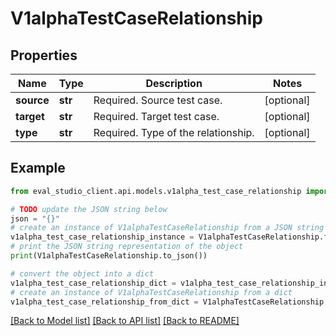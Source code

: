 # V1alphaTestCaseRelationship


## Properties

Name | Type | Description | Notes
------------ | ------------- | ------------- | -------------
**source** | **str** | Required. Source test case. | [optional] 
**target** | **str** | Required. Target test case. | [optional] 
**type** | **str** | Required. Type of the relationship. | [optional] 

## Example

```python
from eval_studio_client.api.models.v1alpha_test_case_relationship import V1alphaTestCaseRelationship

# TODO update the JSON string below
json = "{}"
# create an instance of V1alphaTestCaseRelationship from a JSON string
v1alpha_test_case_relationship_instance = V1alphaTestCaseRelationship.from_json(json)
# print the JSON string representation of the object
print(V1alphaTestCaseRelationship.to_json())

# convert the object into a dict
v1alpha_test_case_relationship_dict = v1alpha_test_case_relationship_instance.to_dict()
# create an instance of V1alphaTestCaseRelationship from a dict
v1alpha_test_case_relationship_from_dict = V1alphaTestCaseRelationship.from_dict(v1alpha_test_case_relationship_dict)
```
[[Back to Model list]](../README.md#documentation-for-models) [[Back to API list]](../README.md#documentation-for-api-endpoints) [[Back to README]](../README.md)


